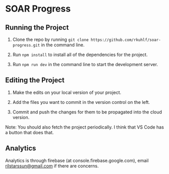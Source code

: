 # SOAR Progress

<!-- TODO: Add link to website -->

## Running the Project
1. Clone the repo by running `git clone https://github.com/rkuhlf/soar-progress.git` in the command line.

1. Run `npm install` to install all of the dependencies for the project.

1. Run `npm run dev` in the command line to start the development server. 

## Editing the Project
1. Make the edits on your local version of your project.

1. Add the files you want to commit in the version control on the left.

1. Commit and push the changes for them to be propagated into the cloud version.

Note: You should also fetch the project periodically. I think that VS Code has a button that does that.

## Analytics
Analytics is through firebase (at console.firebase.google.com), email rilstarssun@gmail.com if there are concerns.


<!-- TODO: Add some sections at the bottom like an FAQ -->
<!-- One with "Something I've done isn't showing up!" -->
<!-- One with "When is everything due?" -->
<!-- One with "I really want to work on this website." -->